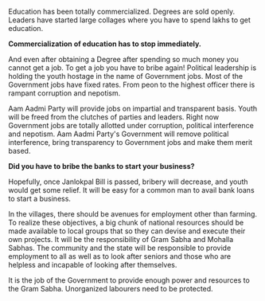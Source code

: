 <p class="lead">Education has been totally commercialized. Degrees are sold openly. Leaders have started large collages where you have to spend lakhs to get education.</p>

**Commercialization of education has to stop immediately.**

And even after obtaining a Degree after spending so much money you cannot get a job. To get a job you have to bribe again! Political leadership is holding the youth hostage in the name of Government jobs. Most of the Government jobs have fixed rates. From peon to the highest officer there is rampant corruption and nepotism.

Aam Aadmi Party will provide jobs on impartial and transparent basis. Youth will be freed from the clutches of parties and leaders. Right now Government jobs are totally allotted under corruption, political interference and nepotism. Aam Aadmi Party's Government will remove political interference, bring transparency to Government jobs and make them merit based.

**Did you have to bribe the banks to start your business?**

Hopefully, once Janlokpal Bill is passed, bribery will decrease, and youth would get some relief. It will be easy for a common man to avail bank loans to start a business.

In the villages, there should be avenues for employment other than farming. To realize these objectives, a big chunk of national resources should be made available to local groups that so they can devise and execute their own projects. It will be the responsibility of Gram Sabha and Mohalla Sabhas. The community and the state will be responsible to provide employment to all as well as to look after seniors and those who are helpless and incapable of looking after themselves.

It is the job of the Government to provide enough power and resources to the Gram Sabha. Unorganized labourers need to be protected.